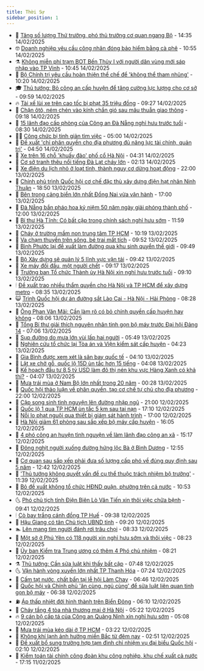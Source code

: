 ```yaml
---
title: Thời Sự
sidebar_position: 1
---
```


<!-- vnexpress-thoi-su:START -->
- 🦒 [Tăng số lượng Thứ trưởng, phó thủ trưởng cơ quan ngang Bộ](https://vnexpress.net/tang-so-luong-thu-truong-pho-thu-truong-co-quan-ngang-bo-4849721.html) - 14:35 14/02/2025
- 🤓 [Doanh nghiệp yêu cầu công nhân đóng bảo hiểm bằng cà phê](https://vnexpress.net/doanh-nghiep-yeu-cau-cong-nhan-dong-bao-hiem-bang-ca-phe-4849587.html) - 10:55 14/02/2025
- ⚗️ [Không miễn phí trạm BOT Bến Thủy I với người dân vùng mới sáp nhập vào TP Vinh](https://vnexpress.net/khong-mien-phi-tram-bot-ben-thuy-i-voi-nguoi-dan-vung-moi-sap-nhap-vao-tp-vinh-4849668.html) - 10:45 14/02/2025
- 🌊 [Bộ Chính trị yêu cầu hoàn thiện thể chế để &#39;không thể tham nhũng&#39;](https://vnexpress.net/bo-chinh-tri-yeu-cau-hoan-thien-the-che-de-khong-the-tham-nhung-4849660.html) - 10:20 14/02/2025
- 🎓 [Thủ tướng: Bỏ công an cấp huyện để tăng cường lực lượng cho cơ sở](https://vnexpress.net/thu-tuong-bo-cong-an-cap-huyen-de-tang-cuong-luc-luong-cho-co-so-4849640.html) - 09:59 14/02/2025
- 🔥 [Tài xế lùi xe trên cao tốc bị phạt 35 triệu đồng](https://vnexpress.net/tai-xe-lui-xe-tren-cao-toc-bi-phat-35-trieu-dong-4849650.html) - 09:27 14/02/2025
- 🦏 [Chặn ôtô, ném chén vào kính chắn gió sau mâu thuẫn giao thông](https://vnexpress.net/chan-oto-nem-chen-vao-kinh-chan-gio-sau-mau-thuan-giao-thong-4849618.html) - 09:18 14/02/2025
- 👺 [15 lãnh đạo cấp phòng của Công an Đà Nẵng nghỉ hưu trước tuổi](https://vnexpress.net/15-lanh-dao-cap-phong-cua-cong-an-da-nang-nghi-huu-truoc-tuoi-4849567.html) - 08:30 14/02/2025
- 🧑‍🏫 [Công chức bị tinh giản tìm việc](https://vnexpress.net/cong-chuc-bi-tinh-gian-tim-viec-4849234.html) - 05:00 14/02/2025
- 🚦 [Đề xuất &#39;chỉ phân quyền cho địa phương đủ năng lực tài chính, quản trị&#39;](https://vnexpress.net/de-xuat-chi-phan-quyen-cho-dia-phuong-du-nang-luc-tai-chinh-quan-tri-4849431.html) - 04:50 14/02/2025
- 🎉 [Xe trên 16 chỗ &#39;khuấy đảo&#39; phố cổ Hà Nội](https://vnexpress.net/xe-tren-16-cho-khuay-dao-pho-co-ha-noi-4848784.html) - 04:31 14/02/2025
- 🦒 [Cơ sở tranh thêu nổi tiếng Đà Lạt cháy lớn](https://vnexpress.net/co-so-tranh-theu-noi-tieng-da-lat-chay-lon-4849389.html) - 02:13 14/02/2025
- 🤗 [Xe điện du lịch nhỏ ở loạt tỉnh, thành nguy cơ dừng hoạt động](https://vnexpress.net/xe-dien-du-lich-nho-o-loat-tinh-thanh-nguy-co-dung-hoat-dong-4849253.html) - 22:00 13/02/2025
- 💼 [Chính phủ trình Quốc hội cơ chế đặc thù xây dựng điện hạt nhân Ninh Thuận](https://vnexpress.net/chinh-phu-trinh-quoc-hoi-co-che-dac-thu-xay-dung-dien-hat-nhan-ninh-thuan-4849272.html) - 18:50 13/02/2025
- 🤩 [Bên trong cảng biển lớn nhất Đồng Nai vừa vận hành](https://vnexpress.net/ben-trong-cang-bien-lon-nhat-dong-nai-vua-van-hanh-4849201.html) - 17:00 13/02/2025
- 🤡 [Đà Nẵng bắn pháo hoa kỷ niệm 50 năm ngày giải phóng thành phố](https://vnexpress.net/da-nang-ban-phao-hoa-ky-niem-50-nam-ngay-giai-phong-thanh-pho-4849263.html) - 12:00 13/02/2025
- 💯 [Bí thư Hà Tĩnh: Có bất cập trong chính sách nghỉ hưu sớm](https://vnexpress.net/bi-thu-ha-tinh-co-bat-cap-trong-chinh-sach-nghi-huu-som-4849209.html) - 11:59 13/02/2025
- 👺 [Cháy ở trường mầm non trung tâm TP HCM](https://vnexpress.net/chay-o-truong-mam-non-trung-tam-tp-hcm-4849248.html) - 10:19 13/02/2025
- 🌮 [Va chạm thuyền trên sông, bé trai mất tích](https://vnexpress.net/va-cham-thuyen-tren-song-be-trai-mat-tich-4849223.html) - 09:52 13/02/2025
- 🥸 [Bình Phước lại đề xuất làm đường qua khu sinh quyển thế giới](https://vnexpress.net/binh-phuoc-lai-de-xuat-lam-duong-qua-khu-sinh-quyen-the-gioi-4849202.html) - 09:49 13/02/2025
- 🐻 [Bộ Xây dựng sẽ quản lý 5 lĩnh vực vận tải](https://vnexpress.net/bo-xay-dung-se-quan-ly-5-linh-vuc-van-tai-4849184.html) - 09:42 13/02/2025
- 👀 [Xe máy đối đầu, một người chết](https://vnexpress.net/xe-may-doi-dau-mot-nguoi-chet-4849151.html) - 09:17 13/02/2025
- 🤔 [Trưởng ban Tổ chức Thành ủy Hà Nội xin nghỉ hưu trước tuổi](https://vnexpress.net/truong-ban-to-chuc-thanh-uy-ha-noi-xin-nghi-huu-truoc-tuoi-4849165.html) - 09:10 13/02/2025
- 🕯 [Đề xuất trao nhiều thẩm quyền cho Hà Nội và TP HCM để xây dựng metro](https://vnexpress.net/de-xuat-trao-nhieu-tham-quyen-cho-ha-noi-va-tp-hcm-de-xay-dung-metro-4849146.html) - 08:35 13/02/2025
- 😺 [Trình Quốc hội dự án đường sắt Lào Cai - Hà Nội - Hải Phòng](https://vnexpress.net/trinh-quoc-hoi-du-an-duong-sat-lao-cai-ha-noi-hai-phong-4849129.html) - 08:28 13/02/2025
- 🦆 [Ông Phan Văn Mãi: Cần làm rõ có bỏ chính quyền cấp huyện hay không](https://vnexpress.net/ong-phan-van-mai-can-lam-ro-co-bo-chinh-quyen-cap-huyen-hay-khong-4849063.html) - 08:06 13/02/2025
- 🧰 [Tổng Bí thư giải thích nguyên nhân tinh gọn bộ máy trước Đại hội Đảng 14](https://vnexpress.net/tong-bi-thu-giai-thich-nguyen-nhan-tinh-gon-bo-may-truoc-dai-hoi-dang-14-4849055.html) - 07:06 13/02/2025
- 🦍 [Sụp đường do mưa lớn vùi lấp hai người](https://vnexpress.net/sup-duong-do-mua-lon-vui-lap-hai-nguoi-4849062.html) - 05:49 13/02/2025
- 🧰 [Nghiên cứu tổ chức lại Tòa án và Viện kiểm sát cấp huyện](https://vnexpress.net/nghien-cuu-to-chuc-lai-toa-an-va-vien-kiem-sat-cap-huyen-4848996.html) - 04:23 13/02/2025
- 💃 [Gia Bình được xem xét là sân bay quốc tế](https://vnexpress.net/gia-binh-duoc-xem-xet-la-san-bay-quoc-te-4849015.html) - 04:10 13/02/2025
- 🧰 [Lật xe chở gỗ, quốc lộ 15D ùn tắc hơn 15 tiếng](https://vnexpress.net/lat-xe-cho-go-quoc-lo-15d-un-tac-hon-15-tieng-4849004.html) - 04:08 13/02/2025
- 🚀 [Kế hoạch đầu tư 8,5 tỷ USD làm đô thị nén khu vực Hàng Xanh có khả thi?](https://vnexpress.net/ke-hoach-dau-tu-8-5-ty-usd-lam-do-thi-nen-khu-vuc-hang-xanh-co-kha-thi-4848864.html) - 04:07 13/02/2025
- 🎊 [Mưa trái mùa ở Nam Bộ lớn nhất trong 20 năm](https://vnexpress.net/mua-trai-mua-o-nam-bo-lon-nhat-trong-20-nam-4848888.html) - 00:28 13/02/2025
- 🤭 [Quốc hội thảo luận về phân quyền, tạo cơ chế tự chủ cho địa phương](https://vnexpress.net/quoc-hoi-thao-luan-ve-phan-quyen-tao-co-che-tu-chu-cho-dia-phuong-4848847.html) - 22:00 12/02/2025
- 🤗 [Cặp song sinh tình nguyện lên đường nhập ngũ](https://vnexpress.net/cap-song-sinh-tinh-nguyen-len-duong-nhap-ngu-4848556.html) - 21:00 12/02/2025
- 🌈 [Quốc lộ 1 qua TP HCM ùn tắc 5 km sau tai nạn](https://vnexpress.net/quoc-lo-1-qua-tp-hcm-un-tac-5-km-sau-tai-nan-4848863.html) - 17:10 12/02/2025
- 🦣 [Nỗi lo phạt nguội qua thiết bị giám sát hành trình](https://vnexpress.net/noi-lo-phat-nguoi-qua-thiet-bi-giam-sat-hanh-trinh-4848482.html) - 17:00 12/02/2025
- 🎡 [Hà Nội giảm 61 phòng sau sắp xếp bộ máy cấp huyện](https://vnexpress.net/ha-noi-giam-61-phong-sau-sap-xep-bo-may-cap-huyen-4848842.html) - 16:05 12/02/2025
- 🦏 [4 phó công an huyện tình nguyện về làm lãnh đạo công an xã](https://vnexpress.net/4-pho-cong-an-huyen-tinh-nguyen-ve-lam-lanh-dao-cong-an-xa-4848838.html) - 15:17 12/02/2025
- 🎊 [Đông nghịt người xuống đường hứng lộc Bà ở Bình Dương](https://vnexpress.net/dong-nghit-nguoi-xuong-duong-hung-loc-ba-o-binh-duong-4848813.html) - 12:55 12/02/2025
- 🫶 [Cơ quan sau sắp xếp phải đưa số lượng cấp phó về đúng quy định sau 5 năm](https://vnexpress.net/co-quan-sau-sap-xep-phai-dua-so-luong-cap-pho-ve-dung-quy-dinh-sau-5-nam-4848815.html) - 12:42 12/02/2025
- 🤔 [&#39;Thủ tướng không quyết vấn đề cụ thể thuộc trách nhiệm bộ trưởng&#39;](https://vnexpress.net/thu-tuong-khong-quyet-van-de-cu-the-thuoc-trach-nhiem-bo-truong-4848806.html) - 11:39 12/02/2025
- 🤠 [Bỏ đề xuất không tổ chức HĐND quận, phường trên cả nước](https://vnexpress.net/bo-de-xuat-khong-to-chuc-hdnd-quan-phuong-tren-ca-nuoc-4848768.html) - 10:53 12/02/2025
- 🌜 [Phó chủ tịch tỉnh Điện Biên Lò Văn Tiến xin thôi việc chữa bệnh](https://vnexpress.net/pho-chu-tich-tinh-dien-bien-lo-van-tien-xin-thoi-viec-chua-benh-4848744.html) - 09:41 12/02/2025
- 🕯 [Cò bay trắng cánh đồng TP Huế](https://vnexpress.net/co-bay-trang-canh-dong-tp-hue-4848553.html) - 09:38 12/02/2025
- 🤔 [Hậu Giang có tân Chủ tịch UBND tỉnh](https://vnexpress.net/hau-giang-co-tan-chu-tich-ubnd-tinh-4848727.html) - 09:20 12/02/2025
- 🏊 [Lên mạng tìm người đánh rơi trâu chọi](https://vnexpress.net/len-mang-tim-nguoi-danh-roi-trau-choi-4848645.html) - 08:33 12/02/2025
- 🌮 [Một sở ở Phú Yên có 118 người xin nghỉ hưu sớm và thôi việc](https://vnexpress.net/mot-so-o-phu-yen-co-118-nguoi-xin-nghi-huu-som-va-thoi-viec-4848689.html) - 08:23 12/02/2025
- 🫣 [Ủy ban Kiểm tra Trung ương có thêm 4 Phó chủ nhiệm](https://vnexpress.net/uy-ban-kiem-tra-trung-uong-co-them-4-pho-chu-nhiem-4848686.html) - 08:21 12/02/2025
- ⚗️ [Thủ tướng: Cần sửa luật khi thấy bất cập](https://vnexpress.net/thu-tuong-can-sua-luat-khi-thay-bat-cap-4848617.html) - 07:48 12/02/2025
- 🌜 [Vận hành vòng xuyến lớn nhất TP Thanh Hóa](https://vnexpress.net/van-hanh-vong-xuyen-lon-nhat-tp-thanh-hoa-4848588.html) - 07:24 12/02/2025
- 🌁 [Cấm tạt nước, chất bẩn tại lễ hội Làm Chay](https://vnexpress.net/cam-tat-nuoc-chat-ban-tai-le-hoi-lam-chay-4848615.html) - 06:46 12/02/2025
- 🐲 [Quốc hội và Chính phủ &#39;ăn cùng, ngủ cùng&#39; để sửa luật liên quan tinh gọn bộ máy](https://vnexpress.net/quoc-hoi-va-chinh-phu-an-cung-ngu-cung-de-sua-luat-lien-quan-tinh-gon-bo-may-4848612.html) - 06:38 12/02/2025
- ⛽️ [Áp thấp nhiệt đới hình thành trên Biển Đông](https://vnexpress.net/ap-thap-nhiet-doi-hinh-thanh-tren-bien-dong-4848618.html) - 06:10 12/02/2025
- 🗽 [Cháy tầng 4 tòa nhà thương mại ở Hà Nội](https://vnexpress.net/chay-tang-4-toa-nha-thuong-mai-o-ha-noi-4848534.html) - 05:22 12/02/2025
- 🔥 [9 cán bộ cấp tá của Công an Quảng Ninh xin nghỉ hưu sớm](https://vnexpress.net/9-can-bo-cap-ta-cua-cong-an-quang-ninh-xin-nghi-huu-som-4848604.html) - 05:08 12/02/2025
- 💯 [Mưa trái mùa kéo dài ở TP HCM](https://vnexpress.net/mua-trai-mua-keo-dai-o-tp-hcm-4848514.html) - 03:22 12/02/2025
- 🦆 [Không khí lạnh ảnh hưởng miền Bắc từ đêm nay](https://vnexpress.net/khong-khi-lanh-anh-huong-mien-bac-tu-dem-nay-4848425.html) - 02:51 12/02/2025
- 🫣 [Đề xuất bổ sung trường hợp tạm đình chỉ nhiệm vụ đại biểu Quốc hội](https://vnexpress.net/de-xuat-bo-sung-truong-hop-tam-dinh-chi-nhiem-vu-dai-bieu-quoc-hoi-4848428.html) - 02:10 12/02/2025
- 🤡 [Kiểm toán tài chính công đoàn khu công nghiệp, khu chế xuất cả nước](https://vnexpress.net/kiem-toan-tai-chinh-cong-doan-khu-cong-nghiep-khu-che-xuat-ca-nuoc-4848366.html) - 17:15 11/02/2025<!-- vnexpress-thoi-su:END -->